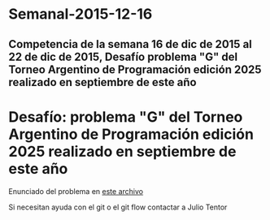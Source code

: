 # Semanal-2015-12-16
## Competencia de la semana 16 de dic de 2015 al 22 de dic de 2015, Desafío problema "G" del Torneo Argentino de Programación edición 2025 realizado en septiembre de este año 

# Desafío: problema "G" del Torneo Argentino de Programación edición 2025 realizado en septiembre de este año

Enunciado del problema en [este archivo](https://github.com/TAP-Jujuy/Semanal-2015-12-16/blob/master/Enunciado.pdf)

Si necesitan ayuda con el git o el git flow contactar a Julio Tentor
